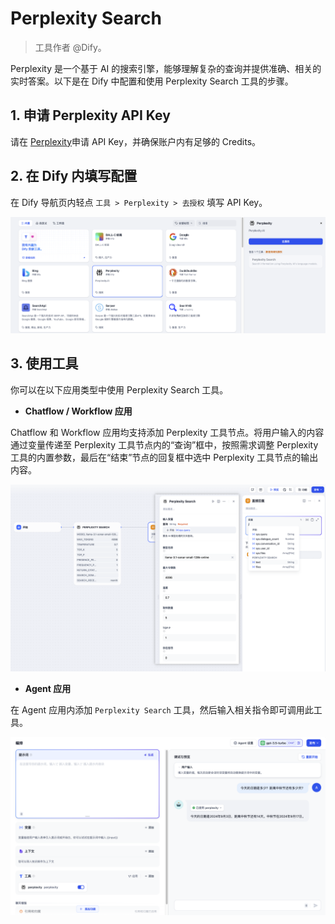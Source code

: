 # Perplexity Search

> 工具作者 @Dify。

Perplexity 是一个基于 AI 的搜索引擎，能够理解复杂的查询并提供准确、相关的实时答案。以下是在 Dify 中配置和使用 Perplexity Search 工具的步骤。

## 1. 申请 Perplexity API Key

请在 [Perplexity](https://www.perplexity.ai/settings/api)申请 API Key，并确保账户内有足够的 Credits。

## 2. 在 Dify 内填写配置

在 Dify 导航页内轻点 `工具 > Perplexity > 去授权` 填写 API Key。

![](../../../.gitbook/assets/zh-tools-perplexity.png)

## 3. 使用工具

你可以在以下应用类型中使用 Perplexity Search 工具。

* **Chatflow / Workflow 应用**

Chatflow 和 Workflow 应用均支持添加 Perplexity 工具节点。将用户输入的内容通过变量传递至 Perplexity 工具节点内的“查询”框中，按照需求调整 Perplexity 工具的内置参数，最后在“结束”节点的回复框中选中 Perplexity 工具节点的输出内容。

![](../../../.gitbook/assets/zh-tools-chatflow-perplexity.png)

* **Agent 应用**

在 Agent 应用内添加 `Perplexity Search` 工具，然后输入相关指令即可调用此工具。

![](../../../.gitbook/assets/zh-tools-agent-perplexity.png)
